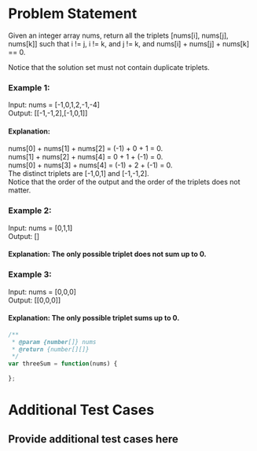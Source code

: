 # Problem Statement
Given an integer array nums, return all the triplets [nums[i], nums[j], nums[k]] such that i != j, i != k, and j != k, and nums[i] + nums[j] + nums[k] == 0.

Notice that the solution set must not contain duplicate triplets.

### Example 1:

Input: nums = [-1,0,1,2,-1,-4]   
Output: [[-1,-1,2],[-1,0,1]]   

#### Explanation: 
nums[0] + nums[1] + nums[2] = (-1) + 0 + 1 = 0.   
nums[1] + nums[2] + nums[4] = 0 + 1 + (-1) = 0.   
nums[0] + nums[3] + nums[4] = (-1) + 2 + (-1) = 0.   
The distinct triplets are [-1,0,1] and [-1,-1,2].   
Notice that the order of the output and the order of the triplets does not matter.   

### Example 2:

Input: nums = [0,1,1]   
Output: []   
#### Explanation: The only possible triplet does not sum up to 0.   

### Example 3:

Input: nums = [0,0,0]   
Output: [[0,0,0]]   
#### Explanation: The only possible triplet sums up to 0.   

```js
/**
 * @param {number[]} nums
 * @return {number[][]}
 */
var threeSum = function(nums) {
    
};
```
# Additional Test Cases

## Provide additional test cases here
